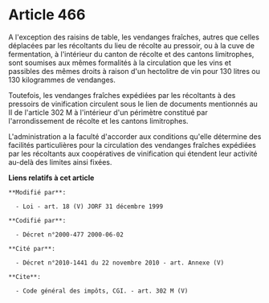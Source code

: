 # Article 466

A l'exception des raisins de table, les vendanges fraîches, autres que celles déplacées par les récoltants du lieu de récolte
au pressoir, ou à la cuve de fermentation, à l'intérieur du canton de récolte et des cantons limitrophes, sont soumises aux
mêmes formalités à la circulation que les vins et passibles des mêmes droits à raison d'un hectolitre de vin pour 130 litres
ou 130 kilogrammes de vendanges. 

Toutefois, les vendanges fraîches expédiées par les récoltants à des pressoirs de vinification circulent sous le lien de
documents mentionnés au II de l'article 302 M à l'intérieur d'un périmètre constitué par l'arrondissement de récolte et les
cantons limitrophes. 

L'administration a la faculté d'accorder aux conditions qu'elle détermine des facilités particulières pour la circulation des
vendanges fraîches expédiées par les récoltants aux coopératives de vinification qui étendent leur activité au-delà des
limites ainsi fixées.

**Liens relatifs à cet article**

	**Modifié par**:

	  - Loi - art. 18 (V) JORF 31 décembre 1999

	**Codifié par**:

	  - Décret n°2000-477 2000-06-02

	**Cité par**:

	  - Décret n°2010-1441 du 22 novembre 2010 - art. Annexe (V)

	**Cite**:

	  - Code général des impôts, CGI. - art. 302 M (V)
